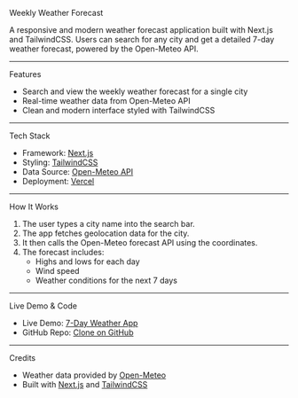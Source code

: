  Weekly Weather Forecast

A responsive and modern weather forecast application built with Next.js and TailwindCSS. Users can search for any city and get a detailed 7-day weather forecast, powered by the Open-Meteo API.

------

Features

-  Search and view the weekly weather forecast for a single city
-  Real-time weather data from Open-Meteo API
-  Clean and modern interface styled with TailwindCSS
  
------

Tech Stack

- Framework: [Next.js](https://nextjs.org/)
- Styling: [TailwindCSS](https://tailwindcss.com/)
- Data Source: [Open-Meteo API](https://open-meteo.com/)
- Deployment: [Vercel](https://vercel.com/)

------

How It Works

1. The user types a city name into the search bar.
2. The app fetches geolocation data for the city.
3. It then calls the Open-Meteo forecast API using the coordinates.
4. The forecast includes:
   -  Highs and lows for each day
   -  Wind speed
   -  Weather conditions for the next 7 days

------

Live Demo & Code

- Live Demo: [7-Day Weather App](https://weather-app-wine-phi-95.vercel.app/)
- GitHub Repo: [Clone on GitHub](https://github.com/NicoletaGheorghe/my-weather-forecast.git)

------

Credits

- Weather data provided by [Open-Meteo](https://open-meteo.com/)
- Built with [Next.js](https://nextjs.org/) and [TailwindCSS](https://tailwindcss.com/)

